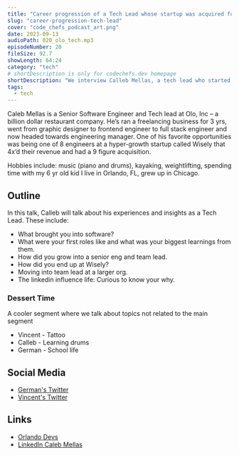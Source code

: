 ```yaml
---
title: "Career progression of a Tech Lead whose startup was acquired for $187MM"
slug: "career-progression-tech-lead"
cover: "code_chefs_podcast_art.png"
date: 2023-09-13
audioPath: 020_olo_tech.mp3
episodeNumber: 20
fileSize: 92.7
showLength: 64:24
category: "tech"
# shortDescription is only for codechefs.dev homepage
shortDescription: "We interview Calleb Mellas, a tech lead who started out as 1 of 8 engineers at a startup that was acquired for 187MM"
tags:
  - tech
---
```


Caleb Mellas is a Senior Software Engineer and Tech lead at Olo, Inc – a billion dollar restaurant company. He’s ran a freelancing business for 3 yrs, went from graphic designer to frontend engineer to full stack engineer and now headed towards engineering manager. One of his favorite opportunities was being one of 8 engineers at a hyper-growth startup called Wisely that 4x’d their revenue and had a 9 figure acquisition. 

Hobbies include: music (piano and drums), kayaking, weightlifting, spending time with my 6 yr old kid
I live in Orlando, FL, grew up in Chicago.

## Outline

In this talk, Calleb will talk about his experiences and insights as a Tech Lead. These include:

- What brought you into software? 
- What were your first roles like and what was your biggest learnings from them. 
- How did you grow into a senior eng and team lead.
- How did you end up at Wisely?
- Moving into team lead at a larger org. 
- The linkedin influence life: Curious to know your why.


### Dessert Time

A cooler segment where we talk about topics not related to the main segment

- Vincent - Tattoo
- Calleb - Learning drums
- German - School life

## Social Media

- [German's Twitter](https://twitter.com/germangamgon)
- [Vincent's Twitter](https://twitter.com/vincentntang)

## Links

- [Orlando Devs](Orlandodevs.com)
- [LinkedIn Caleb Mellas](https://www.linkedin.com/in/calebmellas/)